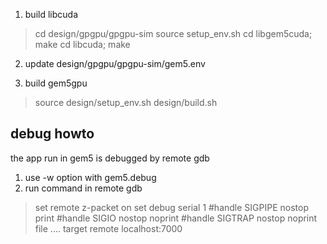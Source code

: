 
1. build libcuda
> cd design/gpgpu/gpgpu-sim
> source setup_env.sh
> cd libgem5cuda; make
> cd libcuda; make

2. update design/gpgpu/gpgpu-sim/gem5.env

3. build gem5gpu
> source design/setup_env.sh
> design/build.sh


## debug howto

the app run in gem5 is debugged by remote gdb

1. use -w option with gem5.debug
2. run command in remote gdb
> set remote z-packet on
> set debug serial 1
> #handle SIGPIPE nostop print
> #handle SIGIO nostop noprint
> #handle SIGTRAP nostop noprint
> file ....
> target remote localhost:7000


